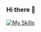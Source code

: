 ### Hi there 👋

[![My Skills](https://skillicons.dev/icons?i=js,html,css,docker,ruby)](https://skillicons.dev)
